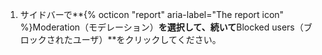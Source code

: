 1. サイドバーで**{% octicon "report" aria-label="The report icon" %}Moderation（モデレーション）**を選択して、続いて**Blocked users（ブロックされたユーザ）**をクリックしてください。
